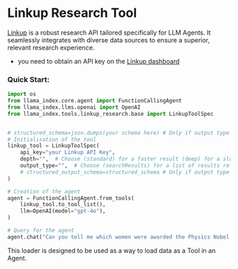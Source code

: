 # Linkup Research Tool

[Linkup](https://app.linkup.so/) is a robust research API tailored specifically for LLM Agents. It seamlessly integrates with diverse data sources to ensure a superior, relevant research experience.

- you need to obtain an API key on the [Linkup dashboard](https://app.linkup.com/)

### Quick Start:

```python
import os
from llama_index.core.agent import FunctionCallingAgent
from llama_index.llms.openai import OpenAI
from llama_index.tools.linkup_research.base import LinkupToolSpec


# structured_schema=json.dumps(your schema here) # Only if output type is structured
# Initialisation of the tool
linkup_tool = LinkupToolSpec(
    api_key="your Linkup API Key",
    depth="",  # Choose (standard) for a faster result (deep) for a slower but more complete result.
    output_type="",  # Choose (searchResults) for a list of results relative to your query, (sourcedAnswer) for an answer and a list of sources, or (structured) if you want a specific schema.
    # structured_output_schema=structured_schema # Only if output type is structured
)

# Creation of the agent
agent = FunctionCallingAgent.from_tools(
    linkup_tool.to_tool_list(),
    llm=OpenAI(model="gpt-4o"),
)

# Query for the agent
agent.chat("Can you tell me which women were awarded the Physics Nobel Prize")
```

This loader is designed to be used as a way to load data as a Tool in an Agent.
